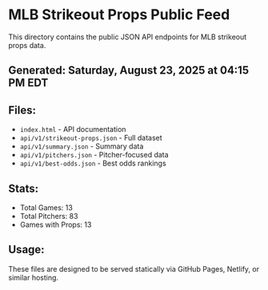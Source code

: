 # MLB Strikeout Props Public Feed

This directory contains the public JSON API endpoints for MLB strikeout props data.

## Generated: Saturday, August 23, 2025 at 04:15 PM EDT

## Files:
- `index.html` - API documentation
- `api/v1/strikeout-props.json` - Full dataset
- `api/v1/summary.json` - Summary data
- `api/v1/pitchers.json` - Pitcher-focused data  
- `api/v1/best-odds.json` - Best odds rankings

## Stats:
- Total Games: 13
- Total Pitchers: 83
- Games with Props: 13

## Usage:
These files are designed to be served statically via GitHub Pages, Netlify, or similar hosting.
